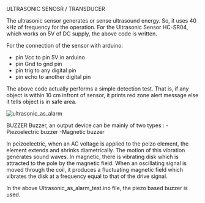 ULTRASONIC SENOSR / TRANSDUCER

The ultrasonic sensor generates or sense ultrasound energy. So, it uses 40 kHz of frequency for the operation.
For the Ultrasonic Sensor HC-SR04, which works on 5V of DC supply, the above code is written.

For the connection of the sensor with arduino:
- pin Vcc to pin 5V in arduino
- pin Gnd to gnd pin 
- pin trig to any digital pin 
- pin echo to another digital pin

The above code actually performs a simple detection test. That is, 
if any object is within 10 cm infront of sensor, it prints red zone alert message
else it tells object is in safe area.

![ultrasonic_as_alarm](https://user-images.githubusercontent.com/66858111/144490627-74545d7a-77e4-4c74-a48c-f7ad209a7cdf.jpg)

BUZZER
Buzzer, an output device can be mainly of two types :
-Piezoelectric buzzer
-Magnetic buzzer

In peizoelectric, when an AC voltage is applied to the peizo element, the element extends and shrinks diametrically. The motion of this vibration generates sound waves.
In magnetic, there is vibrating disk which is attracted to the pole by the magnetic field. When an oscillating signal is moved through the coil, it produces a fluctuating magnetic field which vibrates the disk at a frequency equal to that of the drive signal.

In the above Ultrasonic_as_alarm_test.ino file, the piezo based buzzer is used. 
